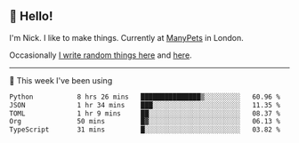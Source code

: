 ## 👋 Hello! 

I'm Nick. I like to make things. Currently at [ManyPets](https://manypets.com) in London.

Occasionally [I write random things here](https://nicksnell.com) and [here](https://twitter.com/nicksnell).

-------

🚀 This week I've been using

<!--START_SECTION:waka-->

```txt
Python           8 hrs 26 mins   ███████████████▒░░░░░░░░░   60.96 %
JSON             1 hr 34 mins    ███░░░░░░░░░░░░░░░░░░░░░░   11.35 %
TOML             1 hr 9 mins     ██░░░░░░░░░░░░░░░░░░░░░░░   08.37 %
Org              50 mins         █▓░░░░░░░░░░░░░░░░░░░░░░░   06.13 %
TypeScript       31 mins         █░░░░░░░░░░░░░░░░░░░░░░░░   03.82 %
```

<!--END_SECTION:waka-->
